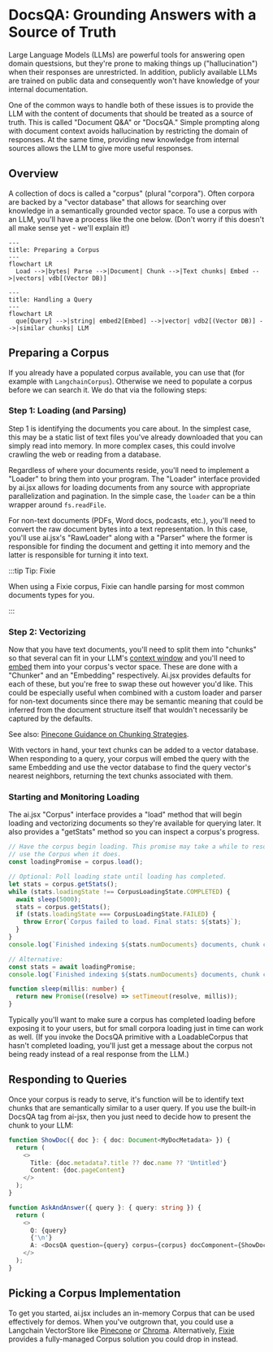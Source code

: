 # DocsQA: Grounding Answers with a Source of Truth

Large Language Models (LLMs) are powerful tools for answering open domain questsions, but they're prone to making things up ("hallucination") when their responses are unrestricted. In addition, publicly available LLMs are trained on public data and consequently won't have knowledge of your internal documentation.

One of the common ways to handle both of these issues is to provide the LLM with the content of documents that should be treated as a source of truth. This is called "Document Q&A" or "DocsQA." Simple prompting along with document context avoids hallucination by restricting the domain of responses. At the same time, providing new knowledge from internal sources allows the LLM to give more useful responses.

## Overview

A collection of docs is called a "corpus" (plural "corpora"). Often corpora are backed by a "vector database" that allows for searching over knowledge in a semantically grounded vector space. To use a corpus with an LLM, you'll have a process like the one below. (Don't worry if this doesn't all make sense yet - we'll explain it!)

```mermaid
---
title: Preparing a Corpus
---
flowchart LR
  Load -->|bytes| Parse -->|Document| Chunk -->|Text chunks| Embed -->|vectors| vdb[(Vector DB)]
```

```mermaid
---
title: Handling a Query
---
flowchart LR
  que[Query] -->|string| embed2[Embed] -->|vector| vdb2[(Vector DB)] -->|similar chunks| LLM
```

## Preparing a Corpus

If you already have a populated corpus available, you can use that (for example with `LangchainCorpus`).
Otherwise we need to populate a corpus before we can search it. We do that via the following steps:

### Step 1: Loading (and Parsing)

Step 1 is identifying the documents you care about. In the simplest case, this may be a static list of text files you've already downloaded that you can simply read into memory. In more complex cases, this could involve crawling the web or reading from a database.

Regardless of where your documents reside, you'll need to implement a "Loader" to bring them into your program. The "Loader" interface provided by ai.jsx allows for loading documents from any source with appropriate parallelization and pagination. In the simple case, the `loader` can be a thin wrapper around `fs.readFile`.

For non-text documents (PDFs, Word docs, podcasts, etc.), you'll need to convert the raw document bytes into a text representation. In this case, you'll use ai.jsx's "RawLoader" along with a "Parser" where the former is responsible for finding the document and getting it into memory and the latter is responsible for turning it into text.

:::tip Tip: Fixie

When using a Fixie corpus, Fixie can handle parsing for most common documents types for you.

:::

### Step 2: Vectorizing

Now that you have text documents, you'll need to split them into "chunks" so that several can fit in your LLM's [context window](./brand-new.md#context-window) and you'll need to [embed](./brand-new.md#semantic-similarity-embeddings) them into your corpus's vector space. These are done with a "Chunker" and an "Embedding" respectively. Ai.jsx provides defaults for each of these, but you're free to swap these out however you'd like. This could be especially useful when combined with a custom loader and parser for non-text documents since there may be semantic meaning that could be inferred from the document structure itself that wouldn't necessarily be captured by the defaults.

See also: [Pinecone Guidance on Chunking Strategies](https://www.pinecone.io/learn/chunking-strategies/).

With vectors in hand, your text chunks can be added to a vector database. When responding to a query, your corpus will embed the query with the same Embedding and use the vector database to find the query vector's nearest neighbors, returning the text chunks associated with them.

### Starting and Monitoring Loading

The ai.jsx "Corpus" interface provides a "load" method that will begin loading and vectorizing documents so they're available for querying later. It also provides a "getStats" method so you can inspect a corpus's progress.

```typescript
// Have the corpus begin loading. This promise may take a while to resolve, but we'll be ready to
// use the Corpus when it does.
const loadingPromise = corpus.load();

// Optional: Poll loading state until loading has completed.
let stats = corpus.getStats();
while (stats.loadingState !== CorpusLoadingState.COMPLETED) {
  await sleep(5000);
  stats = corpus.getStats();
  if (stats.loadingState === CorpusLoadingState.FAILED) {
    throw Error(`Corpus failed to load. Final stats: ${stats}`);
  }
}
console.log(`Finished indexing ${stats.numDocuments} documents, chunk count=${stats.numChunks}`);

// Alternative:
const stats = await loadingPromise;
console.log(`Finished indexing ${stats.numDocuments} documents, chunk count=${stats.numChunks}`);

function sleep(millis: number) {
  return new Promise((resolve) => setTimeout(resolve, millis));
}
```

Typically you'll want to make sure a corpus has completed loading before exposing it to your users, but for small corpora loading just in time can work as well. (If you invoke the DocsQA primitive with a LoadableCorpus that hasn't completed loading, you'll just get a message about the corpus not being ready instead of a real response from the LLM.)

## Responding to Queries

Once your corpus is ready to serve, it's function will be to identify text chunks that are semantically similar to a user query. If you use the built-in DocsQA tag from ai-jsx, then you just need to decide how to present the chunk to your LLM:

```typescript
function ShowDoc({ doc }: { doc: Document<MyDocMetadata> }) {
  return (
    <>
      Title: {doc.metadata?.title ?? doc.name ?? 'Untitled'}
      Content: {doc.pageContent}
    </>
  );
}

function AskAndAnswer({ query }: { query: string }) {
  return (
    <>
      Q: {query}
      {'\n'}
      A: <DocsQA question={query} corpus={corpus} docComponent={ShowDoc} />
    </>
  );
}
```

## Picking a Corpus Implementation

To get you started, ai.jsx includes an in-memory Corpus that can be used effectively for demos. When you've outgrown that, you could use a Langchain VectorStore like [Pinecone](https://www.pinecone.io/) or [Chroma](https://www.trychroma.com/). Alternatively, [Fixie](https://www.fixie.ai) provides a fully-managed Corpus solution you could drop in instead.
